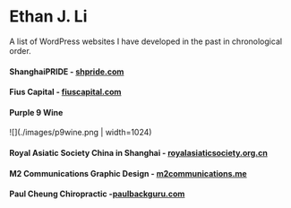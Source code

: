 # Ethan J. Li


A list of WordPress websites I have developed in the past in chronological order.

#### ShanghaiPRIDE - [shpride.com](http://www.shpride.com/)

#### Fius Capital - [fiuscapital.com](http://www.fiuscapital.com/)
#### Purple 9 Wine

![](./images/p9wine.png | width=1024)

#### Royal Asiatic Society China in Shanghai - [royalasiaticsociety.org.cn](http://www.royalasiaticsociety.org.cn/)
#### M2 Communications Graphic Design - [m2communications.me]( http://m2communications.me/)
#### Paul Cheung Chiropractic -[paulbackguru.com](http://www.paulbackguru.com/)
